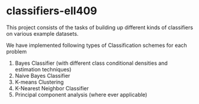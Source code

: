 # classifiers-ell409

This project consists of the tasks of building up different kinds of classifiers on various example datasets. 

We have implemented following types of Classification schemes for each problem

1. Bayes Classifier (with different class conditional densities and estimation techniques) 
2. Naive Bayes Classifier
3. K-means Clustering
4. K-Nearest Neighbor Classifier
5. Principal component analysis (where ever applicable)
